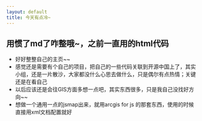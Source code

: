 ```yaml
---
layout: default
title: 今天有点冷~
---
```


## 用惯了md了咋整哦~，之前一直用的html代码
* 好好整整自己的主页~~
* 感觉还是需要有个自己的项目，把自己的一些代码关联到开源中国上了，其实小组，还是一片散沙，大家都没什么心思去做什么，只是偶尔有点热情；关键还是在看自己
* 以后应该还是会往GIS方面多想一点吧，其实东西很多，只是我自己没找好方向~~
* 想做一个通用一点的jsmap出来，就用arcgis for js 的那套东西，使用的时候直接用xml文档配置就好


